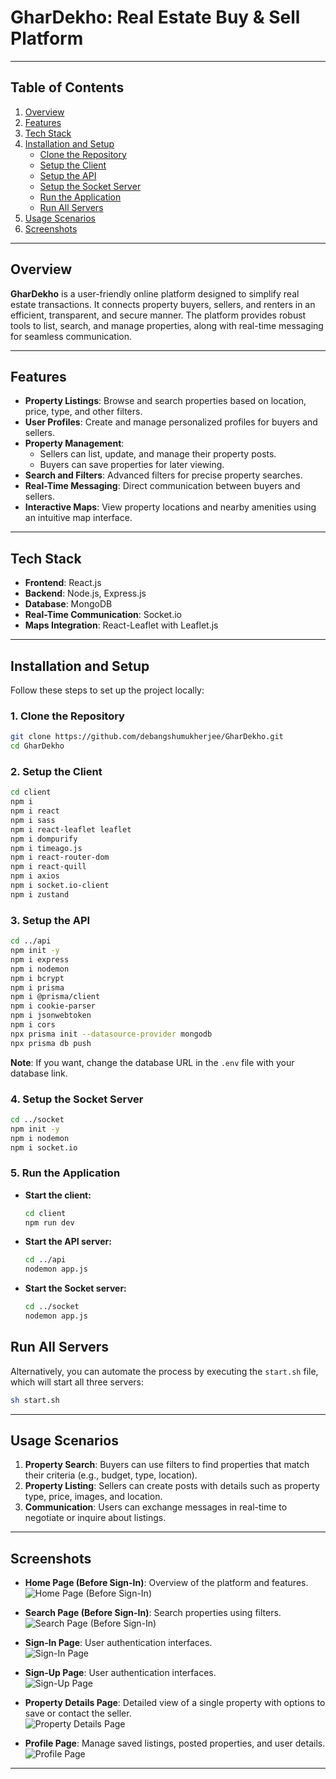 # GharDekho: Real Estate Buy & Sell Platform

---

## **Table of Contents**

1. [Overview](#overview)
2. [Features](#features)
3. [Tech Stack](#tech-stack)
4. [Installation and Setup](#installation-and-setup)
    - [Clone the Repository](#1-clone-the-repository)
    - [Setup the Client](#2-setup-the-client)
    - [Setup the API](#3-setup-the-api)
    - [Setup the Socket Server](#4-setup-the-socket-server)
    - [Run the Application](#5-run-the-application)
    - [Run All Servers](#run-all-servers)
5. [Usage Scenarios](#usage-scenarios)
6. [Screenshots](#screenshots)

---

## **Overview**

**GharDekho** is a user-friendly online platform designed to simplify real estate transactions. It connects property buyers, sellers, and renters in an efficient, transparent, and secure manner. The platform provides robust tools to list, search, and manage properties, along with real-time messaging for seamless communication.

---

## **Features**

- **Property Listings**: Browse and search properties based on location, price, type, and other filters.
- **User Profiles**: Create and manage personalized profiles for buyers and sellers.
- **Property Management**:  
  - Sellers can list, update, and manage their property posts.  
  - Buyers can save properties for later viewing.
- **Search and Filters**: Advanced filters for precise property searches.
- **Real-Time Messaging**: Direct communication between buyers and sellers.
- **Interactive Maps**: View property locations and nearby amenities using an intuitive map interface.

---

## **Tech Stack**

- **Frontend**: React.js
- **Backend**: Node.js, Express.js
- **Database**: MongoDB
- **Real-Time Communication**: Socket.io
- **Maps Integration**: React-Leaflet with Leaflet.js

---

## **Installation and Setup**

Follow these steps to set up the project locally:

### **1. Clone the Repository**

```bash
git clone https://github.com/debangshumukherjee/GharDekho.git
cd GharDekho
```

### **2. Setup the Client**

```bash
cd client
npm i
npm i react
npm i sass
npm i react-leaflet leaflet
npm i dompurify
npm i timeago.js
npm i react-router-dom
npm i react-quill
npm i axios
npm i socket.io-client
npm i zustand
```

### **3. Setup the API**

```bash
cd ../api
npm init -y
npm i express
npm i nodemon
npm i bcrypt
npm i prisma
npm i @prisma/client
npm i cookie-parser
npm i jsonwebtoken
npm i cors
npx prisma init --datasource-provider mongodb
npx prisma db push
```

**Note**: If you want, change the database URL in the `.env` file with your database link.

### **4. Setup the Socket Server**

```bash
cd ../socket
npm init -y
npm i nodemon
npm i socket.io
```

### **5. Run the Application**

- **Start the client:**
  ```bash
  cd client
  npm run dev
  ```

- **Start the API server:**
  ```bash
  cd ../api
  nodemon app.js
  ```

- **Start the Socket server:**
  ```bash
  cd ../socket
  nodemon app.js
  ```

## **Run All Servers**
Alternatively, you can automate the process by executing the `start.sh` file, which will start all three servers:
```bash
sh start.sh
```

---

## **Usage Scenarios**

1. **Property Search**: Buyers can use filters to find properties that match their criteria (e.g., budget, type, location).
2. **Property Listing**: Sellers can create posts with details such as property type, price, images, and location.
3. **Communication**: Users can exchange messages in real-time to negotiate or inquire about listings.

---

## **Screenshots**

- **Home Page (Before Sign-In)**: Overview of the platform and features.  
  ![Home Page (Before Sign-In)](assets/HomePage.png)



- **Search Page (Before Sign-In)**: Search properties using filters.  
  ![Search Page (Before Sign-In)](assets/ListPage.png)



- **Sign-In Page**: User authentication interfaces.  
  ![Sign-In Page](assets/signin.png)


  
- **Sign-Up Page**: User authentication interfaces.  
 ![Sign-Up Page](assets/signup.png)



- **Property Details Page**: Detailed view of a single property with options to save or contact the seller.  
  ![Property Details Page](assets/property-details.png)



- **Profile Page**: Manage saved listings, posted properties, and user details.  
  ![Profile Page](assets/profile-page.png)


---
